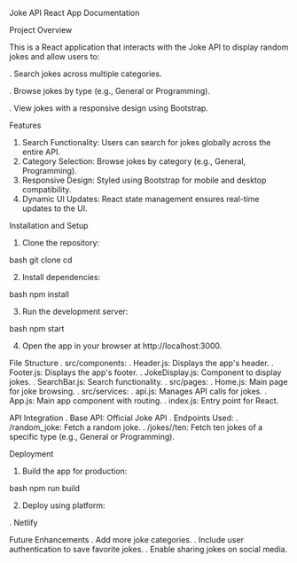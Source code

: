 Joke API React App Documentation

Project Overview

This is a React application that interacts with the Joke API to display random jokes and allow users to:


. Search jokes across multiple categories.

. Browse jokes by type (e.g., General or Programming).

. View jokes with a responsive design using Bootstrap.


Features

1. Search Functionality: Users can search for jokes globally across the entire API.
2. Category Selection: Browse jokes by category (e.g., General, Programming).
3. Responsive Design: Styled using Bootstrap for mobile and desktop compatibility.
4. Dynamic UI Updates: React state management ensures real-time updates to the UI.


Installation and Setup
1. Clone the repository:

bash
git clone <repository-url>
cd <repository-folder>

2. Install dependencies:

bash
npm install

3. Run the development server:

bash
npm start

4. Open the app in your browser at http://localhost:3000.

File Structure
. src/components:
 . Header.js: Displays the app's header.
 . Footer.js: Displays the app's footer.
 . JokeDisplay.js: Component to display jokes.
 . SearchBar.js: Search functionality.
. src/pages:
 . Home.js: Main page for joke browsing.
. src/services:
 . api.js: Manages API calls for jokes.
. App.js: Main app component with routing.
. index.js: Entry point for React.

API Integration
. Base API: Official Joke API
. Endpoints Used:
 . /random_joke: Fetch a random joke.
 . /jokes/<type>/ten: Fetch ten jokes of a specific type (e.g., General or Programming).
 
Deployment
1. Build the app for production:

bash
npm run build

2. Deploy using platform:

. Netlify

Future Enhancements
. Add more joke categories.
. Include user authentication to save favorite jokes.
. Enable sharing jokes on social media.
